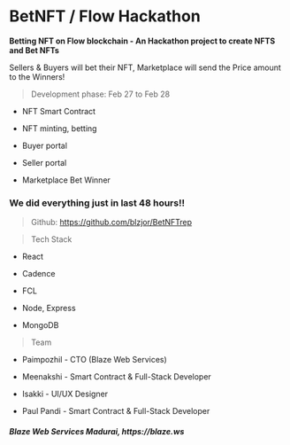 # BetNFT / Flow Hackathon 

<b> Betting NFT on Flow blockchain - An Hackathon project to create NFTS and Bet NFTs</b>

Sellers & Buyers will bet their NFT, Marketplace will send the Price amount to the Winners!

> Development phase:
Feb 27 to Feb 28
- NFT Smart Contract

- NFT minting, betting

- Buyer portal

- Seller portal

- Marketplace Bet Winner

<h3> We did everything just in last 48 hours!! </h3>



> Github: https://github.com/blzjor/BetNFTrep

> Tech Stack

- React 

- Cadence 

- FCL 

- Node, Express 

- MongoDB 

> Team

- Paimpozhil  - CTO (Blaze Web Services)

- Meenakshi - Smart Contract & Full-Stack Developer

- Isakki - UI/UX Designer

- Paul Pandi - Smart Contract & Full-Stack Developer

<h5>Blaze Web Services Madurai, https://blaze.ws </h5>
